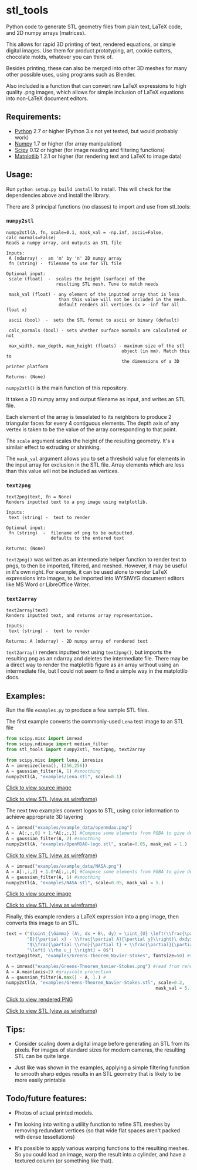 stl_tools
=======================
Python code to generate STL geometry files from plain text, LaTeX code, and 2D numpy arrays (matrices).

This allows for rapid 3D printing of text, rendered equations, or simple digital images.
Use them for product prototyping, art, cookie cutters, chocolate molds, whatever you can
think of.

Besides printing, these can also be merged into other 3D meshes for many other 
possible uses, using programs such as Blender.

Also included is a function that can convert raw LaTeX expressions to high
quality .png images, which allows for simple inclusion of LaTeX equations into 
non-LaTeX document editors.

## Requirements:
- [Python](http://python.org/) 2.7 or higher (Python 3.x not yet tested, but would probably work)
- [Numpy](http://www.numpy.org/) 1.7 or higher (for array manipulation)
- [Scipy](http://www.scipy.org/) 0.12 or higher (for image reading and filtering functions)
- [Matplotlib](http://matplotlib.org/) 1.2.1 or higher (for rendering text and LaTeX to image data)

## Usage:
Run `python setup.py build install` to install. This will check for the 
dependencies above and install the library.

There are 3 principal functions (no classes) to import and use from stl_tools:

### `numpy2stl`
    numpy2stl(A, fn, scale=0.1, mask_val = -np.inf, ascii=False, calc_normals=False)
    Reads a numpy array, and outputs an STL file

    Inputs:
     A (ndarray) -  an 'm' by 'n' 2D numpy array
     fn (string) -  filename to use for STL file

    Optional input:
     scale (float)  -  scales the height (surface) of the 
                       resulting STL mesh. Tune to match needs

     mask_val (float) - any element of the inputted array that is less
                        than this value will not be included in the mesh.
                        default renders all vertices (x > -inf for all float x)

     ascii (bool)  -  sets the STL format to ascii or binary (default)

     calc_normals (bool) - sets whether surface normals are calculated or not

     max_width, max_depth, max_height (floats) - maximum size of the stl
                                                object (in mm). Match this to
                                                the dimensions of a 3D printer platform 

    Returns: (None)

`numpy2stl()` is the main function of this repository. 

It takes a 2D numpy array and output filename
as input, and writes an STL file. 

Each element of the array is tesselated to its neighbors to produce 2 triangular faces for
every 4 contiguous elements. The depth axis of any vertex is taken to be the value of the array corresponding to that point.

The `scale` argument scales the height of the resulting geometry. It's a similair effect to extruding or shrinking.

The `mask_val` argument allows you to set a threshold value for elements in the input array for exclusion in the STL file.
Array elements which are less than this value will not be included as vertices.


### `text2png`
    text2png(text, fn = None)
    Renders inputted text to a png image using matplotlib.

    Inputs:
     text (string) -  text to render

    Optional input:
     fn (string)  -  filename of png to be outputted.
                     defaults to the entered text

    Returns: (None)

`text2png()` was written as an intermediate helper function to render text to pngs, to then be imported, filtered, and meshed.
However, it may be useful in it's own right. For example, it can be used alone to render LaTeX expressions into images, to be imported into WYSIWYG document editors like MS Word or LibreOffice Writer. 

### `text2array`
    text2array(text)
    Renders inputted text, and returns array representation.

    Inputs:
     text (string) -  text to render

    Returns: A (ndarray) - 2D numpy array of rendered text
    

`text2array()` renders inputted text using `text2png()`, but imports the resulting png as an ndarray and deletes the intermediate file.
There may be a direct way to render the matplotlib figure as an array without using an intermediate file, but I could not seem to find a simple
way in the matplotlib docs.


## Examples:

Run the file `examples.py` to produce a few sample STL files.

The first example converts the commonly-used `Lena` test image to an STL file

```python
from scipy.misc import imread
from scipy.ndimage import median_filter
from stl_tools import numpy2stl, text2png, text2array

from scipy.misc import lena, imresize
A = imresize(lena(), (256,256))
A = gaussian_filter(A, 1) #smoothing
numpy2stl(A, "examples/Lena.stl", scale=0.1)
```
[Click to view source image](examples/Lena.png)

[Click to view STL (view as wireframe)](examples/Lena.stl)

The next two examples convert logos to STL, using color information to achieve appropriate 3D layering

```python
A = imread("examples/example_data/openmdao.png")
A =  A[:,:,0] + 1.*A[:,:,3] #Compose some elements from RGBA to give depth 
A = gaussian_filter(A, 2) #smoothing
numpy2stl(A, "examples/OpenMDAO-logo.stl", scale=0.05, mask_val = 1.)
```
[Click to view STL (view as wireframe)](examples/OpenMDAO-logo.stl)
```python
A = imread("examples/example_data/NASA.png")
A = A[:,:,2] + 1.0*A[:,:,0] #Compose some elements from RGBA to give depth 
A = gaussian_filter(A, 1) #smoothing
numpy2stl(A, "examples/NASA.stl", scale=0.05, mask_val = 5.)
```
[Click to view source image](examples/NASA.png)

[Click to view STL (view as wireframe)](examples/NASA.stl)

Finally, this example renders a LaTeX expression into a png image, then converts this image to an STL.

```python
text = ("$\oint_{\Gamma} (A\, dx + B\, dy) = \iint_{U} \left(\\frac{\partial "
        "B}{\partial x} - \\frac{\partial A}{\partial y}\\right)\ dxdy$ \n\n "
        "$\\frac{\partial \\rho}{\partial t} + \\frac{\partial}{\partial x_j}"
        "\left[ \\rho u_j \\right] = 0$")
text2png(text, "examples/Greens-Theorem_Navier-Stokes", fontsize=50) #save png 

A = imread("examples/Greens-Theorem_Navier-Stokes.png") #read from rendered png
A = A.mean(axis=2) #grayscale projection
A = gaussian_filter(A.max() - A, 1.) #
numpy2stl(A, "examples/Greens-Theorem_Navier-Stokes.stl", scale=0.2, 
                                                         mask_val = 5.)
```
[Click to view rendered PNG](examples/Greens-Theorem_Navier-Stokes.png)

[Click to view STL (view as wireframe)](examples/Greens-Theorem_Navier-Stokes.stl)

## Tips:

- Consider scaling down a digital image before generating an STL from its pixels.
For images of standard sizes for modern cameras, the resulting STL can be quite large.

- Just like was shown in the examples, applying a simple filtering function to smooth
sharp edges results in an STL geometry that is likely to be more easily printable

## Todo/future features:

- Photos of actual printed models. 

- I'm looking into writing a utility function to refine STL meshes by removing redundant vertices (so that wide flat spaces aren't packed with dense tessellations)

- It's possible to apply various warping functions to the resulting 
meshes. So you could load an image, warp the result into a cylinder, and have a 
textured column (or something like that).

